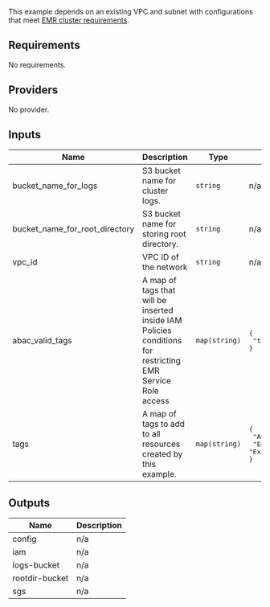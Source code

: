 This example depends on an existing VPC and subnet with configurations that meet [EMR cluster requirements](https://aws.amazon.com/blogs/big-data/launching-and-running-an-amazon-emr-cluster-inside-a-vpc/).

<!-- BEGINNING OF PRE-COMMIT-TERRAFORM DOCS HOOK -->
## Requirements

No requirements.

## Providers

No provider.

## Inputs

| Name | Description | Type | Default | Required |
|------|-------------|------|---------|:--------:|
| bucket\_name\_for\_logs | S3 bucket name for cluster logs. | `string` | n/a | yes |
| bucket\_name\_for\_root\_directory | S3 bucket name for storing root directory. | `string` | n/a | yes |
| vpc\_id | VPC ID of the network | `string` | n/a | yes |
| abac\_valid\_tags | A map of tags that will be inserted inside IAM Policies conditions for restricting EMR Service Role access | `map(string)` | <pre>{<br>  "tamr.com/role": "emr"<br>}</pre> | no |
| tags | A map of tags to add to all resources created by this example. | `map(string)` | <pre>{<br>  "Author": "Tamr",<br>  "Environment": "Example"<br>}</pre> | no |

## Outputs

| Name | Description |
|------|-------------|
| config | n/a |
| iam | n/a |
| logs-bucket | n/a |
| rootdir-bucket | n/a |
| sgs | n/a |

<!-- END OF PRE-COMMIT-TERRAFORM DOCS HOOK -->

